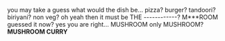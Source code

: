 you may take a guess what would the dish be...
pizza?
burger?
tandoori?
biriyani?
non veg?
oh yeah then it must be THE ------------?
M***ROOM guessed it now?
yes you are right...
MUSHROOM
only MUSHROOM?
**MUSHROOM CURRY**

